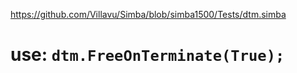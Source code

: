 https://github.com/Villavu/Simba/blob/simba1500/Tests/dtm.simba

# use: `dtm.FreeOnTerminate(True);`
